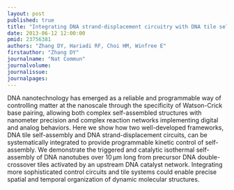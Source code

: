 ```yaml
---
layout: post
published: true
title: "Integrating DNA strand-displacement circuitry with DNA tile self-assembly."
date: 2013-06-12 12:00:00
pmid: 23756381
authors: "Zhang DY, Hariadi RF, Choi HM, Winfree E"
firstauthor: "Zhang DY"
journalname: "Nat Commun"
journalvolume: 
journalissue: 
journalpages: 
---
```


DNA nanotechnology has emerged as a reliable and programmable way of controlling matter at the nanoscale through the specificity of Watson-Crick base pairing, allowing both complex self-assembled structures with nanometer precision and complex reaction networks implementing digital and analog behaviors. Here we show how two well-developed frameworks, DNA tile self-assembly and DNA strand-displacement circuits, can be systematically integrated to provide programmable kinetic control of self-assembly. We demonstrate the triggered and catalytic isothermal self-assembly of DNA nanotubes over 10 μm long from precursor DNA double-crossover tiles activated by an upstream DNA catalyst network. Integrating more sophisticated control circuits and tile systems could enable precise spatial and temporal organization of dynamic molecular structures.

